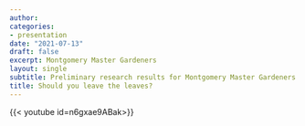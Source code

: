 ```yaml
---
author: 
categories:
- presentation
date: "2021-07-13"
draft: false
excerpt: Montgomery Master Gardeners 
layout: single
subtitle: Preliminary research results for Montgomery Master Gardeners
title: Should you leave the leaves?
---
```


{{< youtube id=n6gxae9ABak>}}
